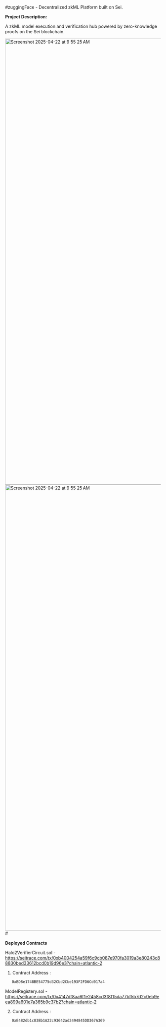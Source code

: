 #zuggingFace - Decentralized zkML Platform built on Sei.

**Project Description:**

A zkML model execution and verification hub powered by zero-knowledge proofs on the Sei blockchain.

<img width="1440" alt="Screenshot 2025-04-22 at 9 55 25 AM" src="https://github.com/user-attachments/assets/c8490774-e399-4e48-8f6a-d2c02887c972" /><img width="1440" alt="Screenshot 2025-04-22 at 9 55 25 AM" src="https://github.com/user-attachments/assets/a7ad3c46-b08a-46aa-bea3-e57360a0ba7f" />#

**Deployed Contracts**

Halo2VerifierCircuit.sol - https://seitrace.com/tx/0xb4004254a59f6c9cb087e970fa3019a3e80243c88830bed33612bcd0b19d96e3?chain=atlantic-2

1. Contract Address :
 ```bash
    0xBD8e1748BE54775d32Cbd2Cbe193F2FD6Cd017a4
 ```

ModelRegistery.sol - https://seitrace.com/tx/0x4147df8aa6f1e2458cd3f8f15da77bf5b7d2c0eb9eea899a601e7a365b9c37b2?chain=atlantic-2

2. Contract Address :
 ```bash
    0xE482db1c83Bb1A22c93642ad2494845DD367A369
 ```



